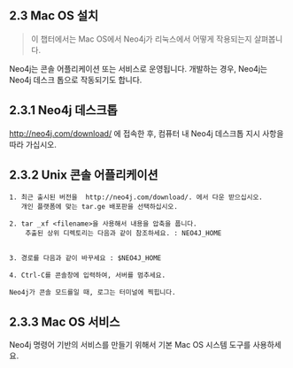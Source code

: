 
## 2.3 Mac OS 설치

> 이 챕터에서는 Mac OS에서 Neo4j가 리눅스에서 어떻게 작용되는지 살펴봅니다. 


Neo4j는 콘솔 어플리케이션 또는 서비스로 운영됩니다. 
개발하는 경우, Neo4j는 Neo4j 데스크 톱으로 작동되기도 합니다.

## 2.3.1 Neo4j 데스크톱

   http://neo4j.com/download/ 에 접속한 후, 
   컴퓨터 내 Neo4j 데스크톱 지시 사항을 따라 가십시오.

## 2.3.2 Unix 콘솔 어플리케이션

    1. 최근 출시된 버전을  http://neo4j.com/download/. 에서 다운 받으십시오.
       개인 플랫폼에 맞는 tar.ge 배포판을 선택하십시오.

    2. tar _xf <filename>을 사용해서 내용을 압축을 풉니다.
        추출된 상위 디렉토리는 다음과 같이 참조하세요. : NEO4J_HOME 


    3. 경로를 다음과 같이 바꾸세요 : $NEO4J_HOME

    4. Ctrl-C를 콘솔창에 입력하여, 서버를 멈추세요.

    Neo4j가 콘솔 모드를일 때, 로그는 터미널에 찍힙니다. 

## 2.3.3 Mac OS 서비스

   Neo4j 명령어 기반의 서비스를 만들기 위해서 기본 Mac OS 시스템 도구를 사용하세요.

